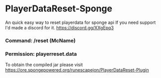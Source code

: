 # PlayerDataReset-Sponge
An quick easy way to reset playerdata for sponge api
If you need support I'd made a discord for it.
https://discord.gg/XXgEpq3
### Command: /reset (McName)
### Permission: playerreset.data
To obtain the compiled jar please visit https://ore.spongepowered.org/runescapejon/PlayerDataReset-Plugin
